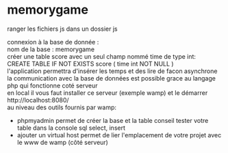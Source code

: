 # memorygame 
ranger les fichiers js dans un dossier js 

connexion à la base de donnée : <br> 
nom de la base : memorygame <br>
créer une table score avec un seul champ  nommé time de type int: <br>
CREATE TABLE IF NOT EXISTS score (
  time int NOT NULL
) <br>
l'application permettra d'insérer les temps et des lire de facon asynchrone <br>
la communication avec la base de données est possible grace au langage php qui fonctionne coté serveur <br> 
en local il vous faut installer ce serveur (exemple  wamp) 
et  le démarrer http://localhost:8080/ <br>
au niveau des outils fournis par wamp: <br>
- phpmyadmin permet de créer la base et la table conseil tester votre table dans la console sql select, insert  <br>
- ajouter un virtual host permet de lier l'emplacement de votre projet avec le www de wamp (côté serveur)

